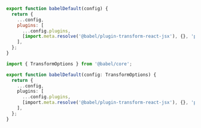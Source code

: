 ```js filename="example-addon/src/babel/babelDefault.js" renderer="common" language="js"
export function babelDefault(config) {
  return {
    ...config,
    plugins: [
      ...config.plugins,
      [import.meta.resolve('@babel/plugin-transform-react-jsx'), {}, 'preset'],
    ],
  };
}
```

```ts filename="example-addon/src/babel/babelDefault.ts" renderer="common" language="ts"
import { TransformOptions } from '@babel/core';

export function babelDefault(config: TransformOptions) {
  return {
    ...config,
    plugins: [
      ...config.plugins,
      [import.meta.resolve('@babel/plugin-transform-react-jsx'), {}, 'preset'],
    ],
  };
}
```
